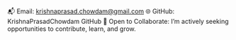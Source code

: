 
📬 Email: krishnaprasad.chowdam@gmail.com
🌐 GitHub: KrishnaPrasadChowdam GitHub
🌱 Open to Collaborate: I’m actively seeking opportunities to contribute, learn, and grow. 
